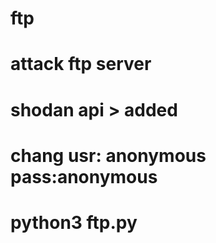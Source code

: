 # ftp
# attack ftp server
# shodan api  > added
# chang usr: anonymous pass:anonymous 
# python3 ftp.py
